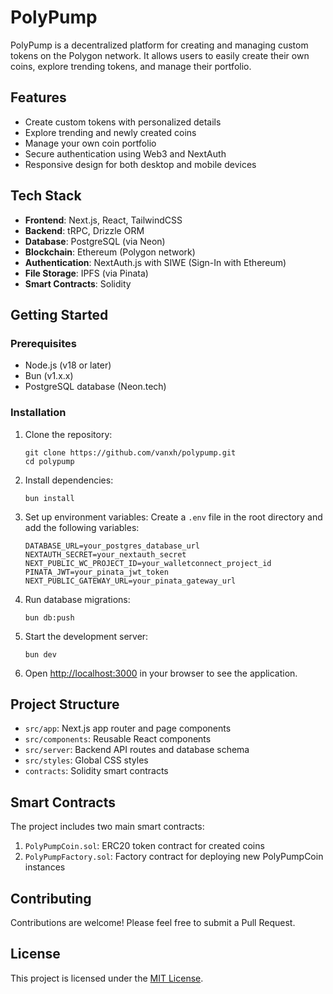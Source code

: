 # PolyPump

PolyPump is a decentralized platform for creating and managing custom tokens on the Polygon network. It allows users to easily create their own coins, explore trending tokens, and manage their portfolio.

## Features

- Create custom tokens with personalized details
- Explore trending and newly created coins
- Manage your own coin portfolio
- Secure authentication using Web3 and NextAuth
- Responsive design for both desktop and mobile devices

## Tech Stack

- **Frontend**: Next.js, React, TailwindCSS
- **Backend**: tRPC, Drizzle ORM
- **Database**: PostgreSQL (via Neon)
- **Blockchain**: Ethereum (Polygon network)
- **Authentication**: NextAuth.js with SIWE (Sign-In with Ethereum)
- **File Storage**: IPFS (via Pinata)
- **Smart Contracts**: Solidity

## Getting Started

### Prerequisites

- Node.js (v18 or later)
- Bun (v1.x.x)
- PostgreSQL database (Neon.tech)

### Installation

1. Clone the repository:
   ```
   git clone https://github.com/vanxh/polypump.git
   cd polypump
   ```

2. Install dependencies:
   ```
   bun install
   ```

3. Set up environment variables:
   Create a `.env` file in the root directory and add the following variables:
   ```
   DATABASE_URL=your_postgres_database_url
   NEXTAUTH_SECRET=your_nextauth_secret
   NEXT_PUBLIC_WC_PROJECT_ID=your_walletconnect_project_id
   PINATA_JWT=your_pinata_jwt_token
   NEXT_PUBLIC_GATEWAY_URL=your_pinata_gateway_url
   ```

4. Run database migrations:
   ```
   bun db:push
   ```

5. Start the development server:
   ```
   bun dev
   ```

6. Open [http://localhost:3000](http://localhost:3000) in your browser to see the application.

## Project Structure

- `src/app`: Next.js app router and page components
- `src/components`: Reusable React components
- `src/server`: Backend API routes and database schema
- `src/styles`: Global CSS styles
- `contracts`: Solidity smart contracts

## Smart Contracts

The project includes two main smart contracts:

1. `PolyPumpCoin.sol`: ERC20 token contract for created coins
2. `PolyPumpFactory.sol`: Factory contract for deploying new PolyPumpCoin instances

## Contributing

Contributions are welcome! Please feel free to submit a Pull Request.

## License

This project is licensed under the [MIT License](LICENSE).
